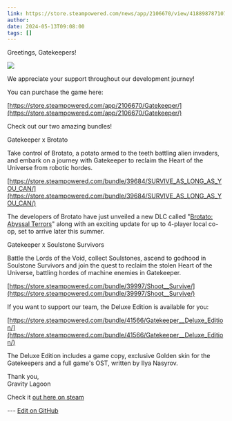 ```yaml
---
link: https://store.steampowered.com/news/app/2106670/view/4188987871078883151
author: 
date: 2024-05-13T09:08:00
tags: []
---
```

Greetings, Gatekeepers!

  
![](https://clan.akamai.steamstatic.com/images/42755050/964f056291722df9250d9074325f5c16aa7720a2.jpg)  
  

We appreciate your support throughout our development journey!

  

You can purchase the game here:

  
[https://store.steampowered.com/app/2106670/Gatekeeper/](https://store.steampowered.com/app/2106670/Gatekeeper/)  
  

Check out our two amazing bundles!

  

Gatekeeper x Brotato

  

Take control of Brotato, a potato armed to the teeth battling alien invaders, and embark on a journey with Gatekeeper to reclaim the Heart of the Universe from robotic hordes.

  
[https://store.steampowered.com/bundle/39684/SURVIVE_AS_LONG_AS_YOU_CAN/](https://store.steampowered.com/bundle/39684/SURVIVE_AS_LONG_AS_YOU_CAN/)  
  
The developers of Brotato have just unveiled a new DLC called "[Brotato: Abyssal Terrors](https://store.steampowered.com/app/2868390/Brotato_Abyssal_Terrors/)" along with an exciting update for up to 4-player local co-op, set to arrive later this summer.  
  
  

Gatekeeper x Soulstone Survivors

  

Battle the Lords of the Void, collect Soulstones, ascend to godhood in Soulstone Survivors and join the quest to reclaim the stolen Heart of the Universe, battling hordes of machine enemies in Gatekeeper.

  
[https://store.steampowered.com/bundle/39997/Shoot__Survive/](https://store.steampowered.com/bundle/39997/Shoot__Survive/)  
  

If you want to support our team, the Deluxe Edition is available for you:

  
[https://store.steampowered.com/bundle/41566/Gatekeeper__Deluxe_Edition/](https://store.steampowered.com/bundle/41566/Gatekeeper__Deluxe_Edition/)  
  

The Deluxe Edition includes a game copy, exclusive Golden skin for the Gatekeepers and a full game's OST, written by Ilya Nasyrov.

  
  

Thank you,  
Gravity Lagoon

Check it [out here on steam](https://store.steampowered.com/news/app/2106670/view/4188987871078883151)

<!-- Make sure that the github edit button link is correct. This just means adding the parent and filename after the content folder in the URL -->

--- [Edit on GitHub](https://github.com/Mondrethos/gatekeeperwiki/edit/main/content/PatchNotes/Gatekeeper%20is%20Available%20in%20Early%20Access!.md)